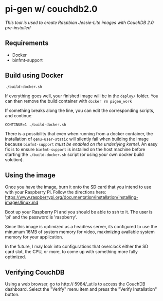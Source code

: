# pi-gen w/ couchdb2.0
_This tool is used to create Raspbian Jessie-Lite images with CouchDB 2.0 pre-installed_

## Requirements

- Docker
- binfmt-support

## Build using Docker

```bash
./build-docker.sh
```
If everything goes well, your finished image will be in the `deploy/` folder.
You can then remove the build container with `docker rm pigen_work`

If something breaks along the line, you can edit the corresponding scripts, and
continue:

```
CONTINUE=1 ./build-docker.sh
```

There is a possibility that even when running from a docker container, the installation of `qemu-user-static` will silently fail when building the image because `binfmt-support` _must be enabled on the underlying kernel_. An easy fix is to ensure `binfmt-support` is installed on the host machine before starting the `./build-docker.sh` script (or using your own docker build solution).

## Using the image

Once you have the image, burn it onto the SD card that you intend to use with your Raspberry Pi.  Follow the directions here:
https://www.raspberrypi.org/documentation/installation/installing-images/linux.md

Boot up your Raspberry Pi and you should be able to ssh to it.  The user is 'pi' and the password is 'raspberry'.

Since this image is optimized as a headless server, its configured to use the minumum 16MB of system memory for video, maximizing available system memory for your application.

In the future, I may look into configurations that overclock either the SD card slot, the CPU, or more, to come up with something more fully optimized.

## Verifying CouchDB

Using a web browser, go to http://<your-pi-ip-address>:5984/_utils to access the CouchDB dashboard.  Select the "Verify" menu item and press the "Verify Installation" button.







